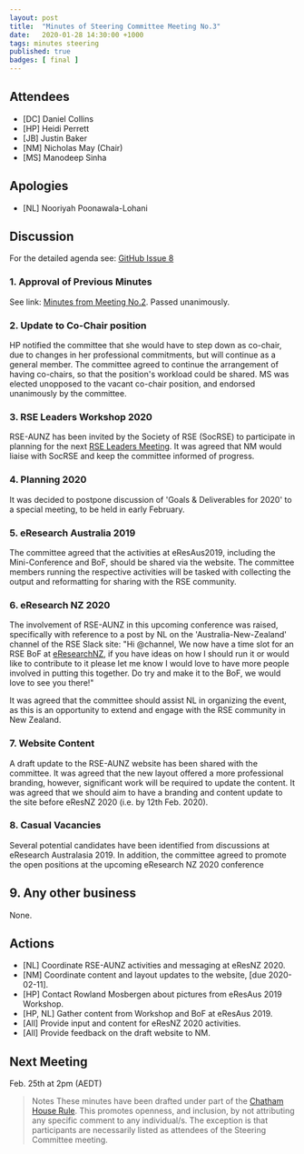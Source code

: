 ```yaml
---
layout: post
title:  "Minutes of Steering Committee Meeting No.3"
date:   2020-01-28 14:30:00 +1000
tags: minutes steering
published: true
badges: [ final ]
---
```


## Attendees
- [DC] Daniel Collins
- [HP] Heidi Perrett
- [JB] Justin Baker
- [NM] Nicholas May (Chair)
- [MS] Manodeep Sinha 

## Apologies
- [NL] Nooriyah Poonawala-Lohani

## Discussion
For the detailed agenda see: 
[GitHub Issue 8](https://github.com/rse-aunz/organisation/issues/8)

### 1. Approval of Previous Minutes
See link: [Minutes from Meeting No.2](/2019/11/01/Minutes-of-SCM-02). 
Passed unanimously.

### 2. Update to Co-Chair position
HP notified the committee that she would have to step down as co-chair, 
due to changes in her professional commitments, but will continue as a 
general member.
The committee agreed to continue the arrangement of having co-chairs, 
so that the position's workload could be shared.
MS was elected unopposed to the vacant co-chair position, and endorsed 
unanimously by the committee.
 
### 3. RSE Leaders Workshop 2020
RSE-AUNZ has been invited by the Society of RSE (SocRSE) to participate 
in planning for the next [RSE Leaders Meeting](https://society-rse.org/community/rse-leaders-meetings/).
It was agreed that NM would liaise with SocRSE and keep the committee 
informed of progress.
 
### 4. Planning 2020
It was decided to postpone discussion of 'Goals & Deliverables for 2020'
to a special meeting, to be held in early February.

### 5. eResearch Australia 2019
The committee agreed that the activities at eResAus2019, including the 
Mini-Conference and BoF, should be shared via the website. 
The committee members running the respective activities will be tasked 
with collecting the output and reformatting for sharing with the RSE 
community.
 
### 6. eResearch NZ 2020
The involvement of RSE-AUNZ in this upcoming conference was raised, 
specifically with reference to a post by NL on the 
'Australia-New-Zealand' channel of the RSE Slack site:
"Hi @channel, We now have a time slot for an RSE BoF at
[eResearchNZ](https://www.eresearchnz2020.org.nz), 
if you have ideas on how I should run it or would like to contribute to 
it please let me know I would love to have more people involved in 
putting this together. Do try and make it to the BoF, we would love to 
see you there!"

It was agreed that the committee should assist NL in organizing the 
event, as this is an opportunity to extend and engage with the RSE 
community in New Zealand.    
 
### 7. Website Content
A draft update to the RSE-AUNZ website has been shared with the committee.
It was agreed that the new layout offered a more professional branding, 
however, significant work will be required to update the content.
It was agreed that we should aim to have a branding and content update 
to the site before eResNZ 2020 (i.e. by 12th Feb. 2020).
 
### 8. Casual Vacancies
Several potential candidates have been identified from discussions at 
eResearch Australasia 2019. In addition, the committee agreed to promote
the open positions at the upcoming eResearch NZ 2020 conference
 
## 9. Any other business
None.

## Actions
- [NL] 	Coordinate RSE-AUNZ activities and messaging at eResNZ 2020.
- [NM]  Coordinate content and layout updates to the website, [due 2020-02-11].
- [HP]	Contact Rowland Mosbergen about pictures from eResAus 2019 Workshop.
- [HP, NL]   Gather content from Workshop and BoF at eResAus 2019.
- [All]  Provide input and content for eResNZ 2020 activities.
- [All]  Provide feedback on the draft website to NM.

## Next Meeting
Feb. 25th at 2pm (AEDT)

> Notes
> These minutes have been drafted under part of the 
> [Chatham House Rule](https://www.chathamhouse.org/chatham-house-rule). 
> This promotes openness, and inclusion, by not attributing any specific 
> comment to any individual/s. The exception is that participants are 
> necessarily listed as attendees of the Steering Committee meeting.